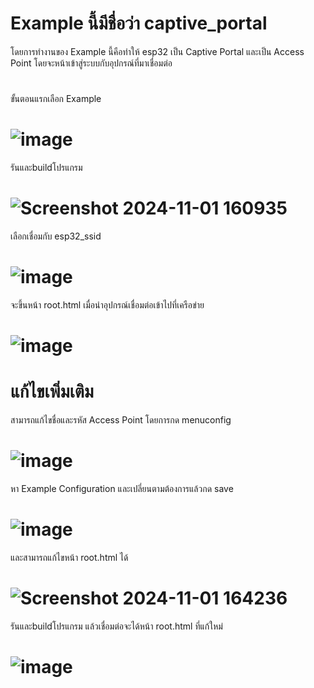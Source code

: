 # Example นี้มีชื่อว่า captive_portal
โดยการทำงานของ Example นี้คือทำให้ esp32 เป็น Captive Portal และเป็น Access Point โดยจะหน้าเข้าสู่ระบบกับอุปกรณ์ที่มาเชื่อมต่อ
# 
ขั้นตอนแรกเลือก Example
# ![image](https://github.com/user-attachments/assets/ef9952f9-8264-4747-895a-5cd63fbbac8f)
รันและbuildโปรแกรม
# ![Screenshot 2024-11-01 160935](https://github.com/user-attachments/assets/86154e97-9d77-4c8a-b232-842eea06e296)
เลือกเชื่อมกับ esp32_ssid
# ![image](https://github.com/user-attachments/assets/8cb62fec-5d28-471e-a42d-6df33a793878)
จะขึ้นหน้า root.html เมื่อนำอุปกรณ์เชื่อมต่อเข้าไปที่เครือข่าย
# ![image](https://github.com/user-attachments/assets/22d2d871-9952-4b70-acbf-cbfa8f44fe69)
# แก้ไขเพิ่มเติม
สามารถแก้ไขชื่อและรหัส Access Point โดยการกด menuconfig
# ![image](https://github.com/user-attachments/assets/85a7dce2-9d21-48d5-9068-396cffa7cb2b)
หา Example Configuration และเปลี่ยนตามต้องการแล้วกด save
# ![image](https://github.com/user-attachments/assets/e95b1b0e-55d7-4f5a-8084-1ddf0bbbb719)
และสามารถแก้ไขหน้า root.html ได้
# ![Screenshot 2024-11-01 164236](https://github.com/user-attachments/assets/d9060c90-73b4-4926-947b-9dc77eb4c90f)
รันและbuildโปรแกรม แล้วเชื่อมต่อจะได้หน้า root.html ที่แก้ใหม่
# ![image](https://github.com/user-attachments/assets/78d9adac-538c-4294-9576-a89728b31ed9)



